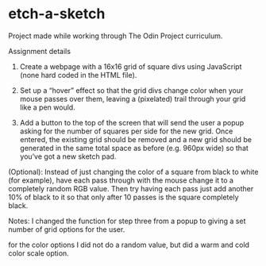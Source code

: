 # etch-a-sketch
Project made while working through The Odin Project curriculum.

Assignment details
1. Create a webpage with a 16x16 grid of square divs using JavaScript (none hard coded in the HTML file).

2. Set up a “hover” effect so that the grid divs change color when your mouse passes over them, leaving a (pixelated) trail through your grid like a pen would. 

3. Add a button to the top of the screen that will send the user a popup asking for the number of squares per side for the new grid. Once entered, the existing grid should be removed and a new grid should be generated in the same total space as before (e.g. 960px wide) so that you’ve got a new sketch pad.

(Optional): Instead of just changing the color of a square from black to white (for example), have each pass through with the mouse change it to a completely random RGB value. Then try having each pass just add another 10% of black to it so that only after 10 passes is the square completely black.

Notes: I changed the function for step three from a popup to giving a set number of grid options for the user.

for the color options I did not do a random value, but did a warm and cold color scale option.